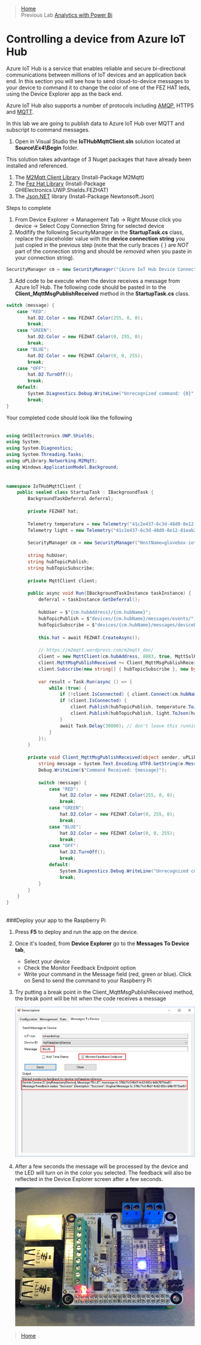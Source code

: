 >[Home](README.md) </br>
>Previous Lab [Analytics with Power Bi](AnalyticsWithPowerBi.md)

# Controlling a device from Azure IoT Hub

Azure IoT Hub is a service that enables reliable and secure bi-directional communications between millions of IoT devices and an application back end. In this section you will see how to send cloud-to-device messages to your device to command it to change the color of one of the FEZ HAT leds, using the Device Explorer app as the back end.

Azure IoT Hub also supports a number of protocols including [AMQP](https://en.wikipedia.org/wiki/AMPQ), HTTPS and [MQTT](https://en.wikipedia.org/wiki/MQTT).

In this lab we are going to publish data to Azure IoT Hub over MQTT and subscript to command messages.

1. Open in Visual Studio the **IoTHubMqttClient.sln** solution located at **Source\Ex4\Begin** folder.

This solution takes advantage of 3 Nuget packages that have already been installed and referenced.


1. The [M2Mqtt Client Library](https://m2mqtt.wordpress.com/using-mqttclient) (Install-Package M2Mqtt)
2. The [Fez Hat Library](https://www.ghielectronics.com/docs/329/fez-hat-developers-guide) (Install-Package GHIElectronics.UWP.Shields.FEZHAT)
3. The [Json.NET](https://www.nuget.org/packages/Newtonsoft.Json/) library (Install-Package Newtonsoft.Json)

Steps to complete

1. From Device Explorer -> Management Tab -> Right Mouse click you device -> Select Copy Connection String for selected device
2. Modifify the following SecurityManager in the **StartupTask.cs** class, replace the placeholder value with the **device connection string** you just copied in the previous step (note that the curly braces { } 
are _NOT_ part of the connection string and should be _removed_ when you paste in your connection string).  

````C#
SecurityManager cm = new SecurityManager("{Azure IoT Hub Device Connection String}");
````


3. Add code to be execute when the device receives a message from Azure IoT Hub. The following code should be pasted in to the  **Client_MqttMsgPublishReceived** method in the **StartupTask.cs** class.

````C#
switch (message) {
    case "RED":
        hat.D2.Color = new FEZHAT.Color(255, 0, 0);
        break;
    case "GREEN":
        hat.D2.Color = new FEZHAT.Color(0, 255, 0);
        break;
    case "BLUE":
        hat.D2.Color = new FEZHAT.Color(0, 0, 255);
        break;
    case "OFF":
        hat.D2.TurnOff();
        break;
    default:
        System.Diagnostics.Debug.WriteLine("Unrecognized command: {0}", message);
        break;
}
````

Your completed code should look like the following


````C#

using GHIElectronics.UWP.Shields;
using System;
using System.Diagnostics;
using System.Threading.Tasks;
using uPLibrary.Networking.M2Mqtt;
using Windows.ApplicationModel.Background;


namespace IoTHubMqttClient {
    public sealed class StartupTask : IBackgroundTask {
        BackgroundTaskDeferral deferral;

        private FEZHAT hat;

        Telemetry temperature = new Telemetry("41c2e437-6c3d-48d0-8e12-81eab2aa5013", "Temperature", "C");
        Telemetry light = new Telemetry("41c2e437-6c3d-48d0-8e12-81eab2aa5014", "Light", "L");

        SecurityManager cm = new SecurityManager("HostName=glovebox-iot-hub.azure-devices.net;DeviceId=RPiSC;SharedAccessKey=z5c+MtYY5zMy7wj3SDiRMpZC7W+UiOkaKTxh/5kP6+c=");

        string hubUser;
        string hubTopicPublish;
        string hubTopicSubscribe;

        private MqttClient client;

        public async void Run(IBackgroundTaskInstance taskInstance) {
            deferral = taskInstance.GetDeferral();

            hubUser = $"{cm.hubAddress}/{cm.hubName}";
            hubTopicPublish = $"devices/{cm.hubName}/messages/events/";
            hubTopicSubscribe = $"devices/{cm.hubName}/messages/devicebound/#";

            this.hat = await FEZHAT.CreateAsync();

            // https://m2mqtt.wordpress.com/m2mqtt_doc/
            client = new MqttClient(cm.hubAddress, 8883, true, MqttSslProtocols.TLSv1_2);
            client.MqttMsgPublishReceived += Client_MqttMsgPublishReceived;
            client.Subscribe(new string[] { hubTopicSubscribe }, new byte[] { 0 });

            var result = Task.Run(async () => {
                while (true) {
                    if (!client.IsConnected) { client.Connect(cm.hubName, hubUser, cm.hubPass); }
                    if (client.IsConnected) {
                        client.Publish(hubTopicPublish, temperature.ToJson(hat.GetTemperature()));
                        client.Publish(hubTopicPublish, light.ToJson(hat.GetLightLevel()));
                    }
                    await Task.Delay(30000); // don't leave this running for too long at this rate as you'll quickly consume your free daily Iot Hub Message limit
                }
            });
        }

        private void Client_MqttMsgPublishReceived(object sender, uPLibrary.Networking.M2Mqtt.Messages.MqttMsgPublishEventArgs e) {
            string message = System.Text.Encoding.UTF8.GetString(e.Message).ToUpperInvariant();
            Debug.WriteLine($"Command Received: {message}");

            switch (message) {
                case "RED":
                    hat.D2.Color = new FEZHAT.Color(255, 0, 0);
                    break;
                case "GREEN":
                    hat.D2.Color = new FEZHAT.Color(0, 255, 0);
                    break;
                case "BLUE":
                    hat.D2.Color = new FEZHAT.Color(0, 0, 255);
                    break;
                case "OFF":
                    hat.D2.TurnOff();
                    break;
                default:
                    System.Diagnostics.Debug.WriteLine("Unrecognized command: {0}", message);
                    break;
            }
        }
    }
}
 

````

###Deploy your app to the Raspberry Pi

1. Press **F5** to deploy and run the app on the device.
2. Once it's loaded, from **Device Explorer** go to the **Messages To Device tab**, 
    - Select your device
    - Check the Monitor Feedback Endpoint option 
    - Write your command in the Message field (red, green or blue). Click on Send to send the command to your Raspberry Pi
3. Try putting a break point in the Client_MqttMsgPublishReceived method, the break point will be hit when the code receives a message

    ![Sending cloud-to-device message](Images/sending-cloud-to-device-message.png?raw=true)

7. After a few seconds the message will be processed by the device and the LED will turn on in the color you selected. The feedback will also be reflected in the Device Explorer screen after a few seconds.

	![cloud-to-device message received](Images/cloud-to-device-message-received.png?raw=true)



>[Home](README.md)